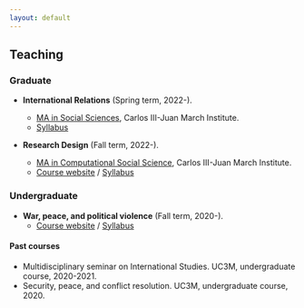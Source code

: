 ```yaml
---
layout: default
---
```


## Teaching

### Graduate

- **International Relations** (Spring term, 2022-).
  - [MA in Social Sciences](https://ic3jm.es/en/postgraduates/master-degree-social-sciences/), Carlos III-Juan March Institute.
  - [Syllabus](https://raw.githack.com/franvillamil/syllabi/master/current/syllabus_IR.pdf)

- **Research Design** (Fall term, 2022-).
  - [MA in Computational Social Science](https://ic3jm.es/en/postgraduates/master-in-computational-social-sciences/), Carlos III-Juan March Institute.
  - [Course website](https://franvillamil.github.io/res_design) / [Syllabus](https://raw.githack.com/franvillamil/syllabi/master/current/syllabus_research_design.pdf)

### Undergraduate

- **War, peace, and political violence** (Fall term, 2020-).
  - [Course website](https://franvillamil.github.io/wp_polvio) / [Syllabus](https://raw.githack.com/franvillamil/syllabi/master/current/syllabus_war_peace_political_violence.pdf)

#### Past courses

- Multidisciplinary seminar on International Studies. UC3M, undergraduate course, 2020-2021.
- Security, peace, and conflict resolution. UC3M, undergraduate course, 2020.
